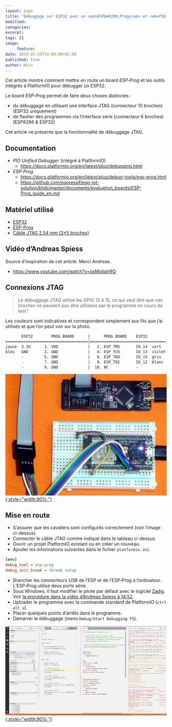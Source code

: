 ```yaml
---
layout: page
title: "Débuggage sur ESP32 avec un <em>ESP&#8209;Prog</em> et <em>PIO Unified Debugger</em>"
modified:
categories:
excerpt:
tags: []
image:
     feature:
date: 2019-07-26T14:00:00+02:00
published: true
author: Nico
---
```




Cet article montre comment mettre en route un board *ESP&#8209;Prog* et les outils intégrés à PlatformIO pour débugger un ESP32.

Le board *ESP&#8209;Prog* permet de faire deux choses distinctes :

  - du débuggage en utilisant une interface JTAG (connecteur 10 broches) (ESP32 uniquement)
  - de flasher des programmes via l’interface série (connecteur 6 broches) (ESP8266 & ESP32)

Cet article ne présente que la fonctionnalité de débuggage JTAG.

## Documentation

  - *PIO Unified Debugger* (intégré à PlatformIO)
    - <https://docs.platformio.org/en/latest/plus/debugging.html>
  - *ESP-Prog*
    - <https://docs.platformio.org/en/latest/plus/debug-tools/esp-prog.html>
    - <https://github.com/espressif/esp-iot-solution/blob/master/documents/evaluation_boards/ESP-Prog_guide_en.md>

## Matériel utilisé

  - [ESP32](https://www.banggood.com/Geekcreit-ESP32-WiFi-bluetooth-Development-Board-Ultra-Low-Power-Consumption-Dual-Core-ESP-32-ESP-32S-p-1175488.html)
  - [ESP-Prog](https://fr.aliexpress.com/item/33022365662.html)
  - [Câble JTAG 2.54 mm (2×5 broches)](https://fr.aliexpress.com/item/32981928255.html)

## Vidéo d’Andreas Spiess

  Source d’inspiration de cet article. Merci Andreas.

  - <https://www.youtube.com/watch?v=psMqilqlrRQ>

## Connexions JTAG

> Le débuggage JTAG utilise les GPIO 12 à 15, ce qui veut dire que ces broches ne peuvent pas être utilisées par le programme en cours de test !

Les couleurs sont indicatives et correspondent simplement aux fils que j’ai utilisés et que l’on peut voir sur la photo.


```
       ESP32        PROG BOARD      |      PROG BOARD    ESP32
====================================|=================================
jaune  3.3V      1. VDD             |   2. ESP_TMS       IO_14  vert
bleu   GND       3. GND             |   4. ESP_TCK       IO_13  violet
       -         5. GND             |   6. ESP_TDO       IO_15  gris
       -         7. GND             |   8. ESP_TDI       IO_12  blanc
       -         9. GND             |  10. NC            -
```

[![Debuggage d’un ESP32 avec un ESP-Prog et PIO Unified Debugger — ouilogique.com][i1]{:style="width:90%;"}][i1]

[i1]: ../../files/2019-07-26-debuggage-esp32/esp-prog-board-lowres.jpg

## Mise en route

  - S’assurer que les cavaliers sont configurés correctement (voir l’image ci-dessus).
  - Connecter le câble JTAG comme indiqué dans le tableau ci-dessus.
  - Ouvrir un projet PlatformIO existant ou en créer un nouveau.
  - Ajouter les informations suivantes dans le fichier `platformio.ini`.

```ini
[env]
debug_tool = esp-prog
debug_init_break = tbreak setup
```

 - Brancher les connecteurs USB de l’ESP et de l’ESP&#8209;Prog à l’ordinateur. L’ESP&#8209;Prog utilise deux ports série.
 - Sous Windows, il faut modifier le pilote par défaut avec le logiciel [Zadig][Zadig]. Voir [la procédure dans la vidéo d’Andreas Spiess à 14:52][Zadig Andreas].
 - Uploader le programme avec la commande standard de PlatformIO (`ctrl alt u`).
 - Placer quelques points d’arrêts dans le programme.
 - Démarrer le débuggage (menu `Debug/Start Debugging F5`).


[Zadig Andreas]: https://youtu.be/psMqilqlrRQ?t=892
[Zadig]: https://zadig.akeo.ie


[![Debuggage d’un ESP32 avec un ESP-Prog et PIO Unified Debugger — ouilogique.com][i2]{:style="width:90%;"}][i2]

[i2]: ../../files/2019-07-26-debuggage-esp32/pio-unified-debugger-001.jpg




<!--

# ESP-Prog Board


OpenOCD

ESP-Prog





## Mise en route pour macOS

- Télécharger le pilote VCP (Virtual COM Port) (FTDIUSBSerialDriver_v2_4_2.dmg) <https://www.ftdichip.com/Drivers/VCP.htm>
- Télécharger le pilote D2XX (direct access) (D2XX1.4.4.dmg) <https://www.ftdichip.com/Drivers/D2XX.htm>
- Lors de l’installation, le pilote VCP demande des autorisations dans `Préférences système/Sécurité et confidentialité/Confidentialité`.
-

cd /usr/local/lib
cp /Volumes/release/D2XX/libftd2xx.1.4.4.dylib .
sudo ln -sf libftd2xx.1.4.4.dylib libftd2xx.dylib

cd /Volumes/release/D2XX/Samples/



cd /System/Library/Extensions
ls AppleUSBFTDI.kext/
drwxr-xr-x  6 root  wheel   192B 22 mai 15:31 Contents/

sudo mv AppleUSBFTDI.kext/ AppleUSBFTDI.disabled/

sudo kextunload –b com.apple.driver.AppleUSBFTDI

ls /dev | grep usb

cu.usbserial-141300
cu.usbserial-141301
tty.usbserial-141300
tty.usbserial-141301




violet
bleu
blanc
vert




## Ressources

  - Documentation officielle
    - <https://github.com/espressif/esp-iot-solution/blob/master/documents/evaluation_boards/ESP-Prog_guide_en.md>
  - Installation du driver pour macOS
    - <https://www.ftdichip.com/Support/Documents/AppNotes/AN_134_FTDI_Drivers_Installation_Guide_for_MAC_OSX.pdf>




https://docs.platformio.org/en/latest/plus/debug-tools/esp-prog.html


## libusb

    brew install libusb
    brew link libusb
    brew link --overwrite libusb


## Set up OpenOCD

Download latest release archive with macos in its name, for example openocd-esp32-macos-0.10.0-esp32-20180418.tar.gz.

https://github.com/espressif/openocd-esp32/releases

    mkdir ~/esp
    cd ~/esp
    tar -xzf ~/Downloads/openocd-esp32-macos-0.10.0-esp32-20190708.tar.gz


    cd ~/esp/openocd-esp32
    bin/openocd -s share/openocd/scripts -f interface/ftdi/esp32_devkitj_v1.cfg -f board/esp-wroom-32.cfg



Failed to launch GDB: .pioinit:11: Error in sourced command file:
Undefined command: "tbreak_setup".  Try "help". (from interpreter-exec console "source .pioinit")



sudo kextunload /Library/Extensions/FTDIUSBSerialDriver.kext


-->
